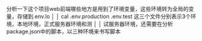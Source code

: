 分析一下这个项目web前端哪些地方是用到了环境变量，这些环境转为全局的变量，存储到.env.lo  │
│   cal .env.production .env.test 这三个文件分别表示3个环境，本地环境，正式服务器环境和测   │
│   试服务器环境，还需要在分析package.json中的脚本，以三种环境来书写脚本